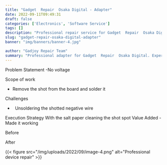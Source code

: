 ```yaml
---
title: "Gadget  Repair  Osaka Digital - Adapter"
date: 2022-09-11T09:49:31
draft: false
categories: ['Electronics', 'Software Service']
tags: []
description: "Professional repair service for Gadget  Repair  Osaka Digital. Expert diagnosis and quality repairs in Bangalore."
slug: "gadget-repair-osaka-digital-adapter"
banner: "img/banners/banner-4.jpg"

author: "Gadjoy Repair Team"
summary: "Professional adapter for Gadget  Repair  Osaka Digital. Expert technicians, quality parts, warranty included."
---
```


Problem Statement -No voltage

Scope of work

- Remove the shot from the board and solder it

Challenges

- &nbsp; Unsoldering the shotted negative wire

Execution Strategy With the salt paper cleaning the shot spot Value Added -Made it working

Before

After

{{< figure src="/img/uploads/2022/09/image-4.png" alt="Professional device repair" >}}
